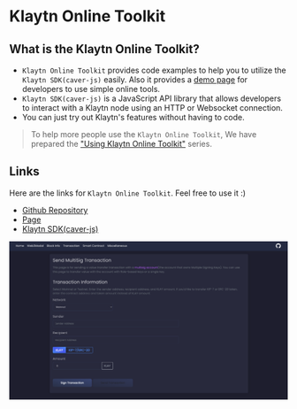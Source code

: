 # Klaytn Online Toolkit <a id="klaytn-online-toolkit"></a>

## What is the Klaytn Online Toolkit? <a id="what-is-the-klaytn-online-toolkit"></a>
* `Klaytn Online Toolkit` provides code examples to help you to utilize the `Klaytn SDK(caver-js)` easily. Also it provides a [demo page](https://toolkit.klaytn.foundation) for developers to use simple online tools.
* `Klaytn SDK(caver-js)` is a JavaScript API library that allows developers to interact with a Klaytn node using an HTTP or Websocket connection.
* You can just try out Klaytn's features without having to code.

> To help more people use the `Klaytn Online Toolkit`, We have prepared the ["Using Klaytn Online Toolkit"](https://medium.com/klaytn/using-klaytn-online-toolkit-1-multisig-60399a0b0278) series.

## Links <a id="links"></a>
Here are the links for `Klaytn Online Toolkit`. Feel free to use it :)
* [Github Repository](https://github.com/klaytn/klaytn-online-toolkit)
* [Page](https://toolkit.klaytn.foundation)
* [Klaytn SDK(caver-js)](https://docs.klaytn.foundation/dapp/sdk/caver-js)

![Klaytn Online Toolkit](./img/klaytn-online-toolkit.png)
